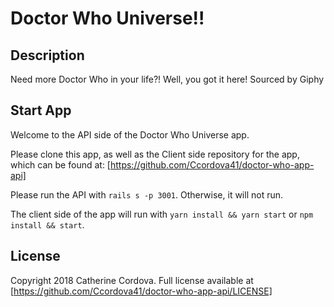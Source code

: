 # Doctor Who Universe!!

## Description
Need more Doctor Who in your life?! Well, you got it here!
Sourced by Giphy

 ## Start App

Welcome to the API side of the Doctor Who Universe app.

Please clone this app, as well as the Client side repository for the app, which can be found at: [https://github.com/Ccordova41/doctor-who-app-api]

 Please run the API with `rails s -p 3001`. Otherwise, it will not run.

 The client side of the app will run with `yarn install && yarn start` or `npm install && start`.

 ## License

 Copyright 2018 Catherine Cordova. Full license available at [https://github.com/Ccordova41/doctor-who-app-api/LICENSE]  
